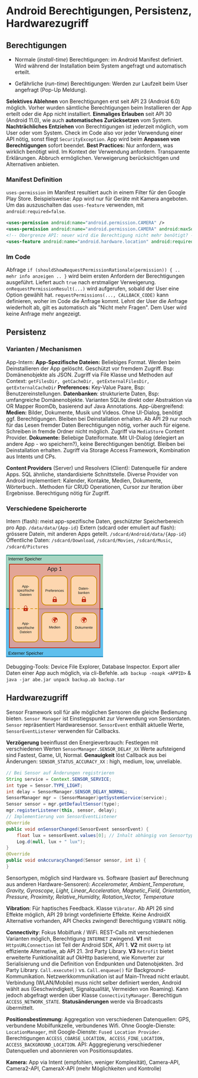 # Android Berechtigungen, Persistenz, Hardwarezugriff

## Berechtigungen

- Normale (*install-time*) Berechtigungen: im Android Manifest definiert. Wird während der Installation beim System angefragt und automatisch erteilt.

- Gefährliche (*run-time*) Berechtigungen: Werden zur Laufzeit beim User angefragt (Pop-Up Meldung).

**Selektives Ablehnen** von Berechtigungen erst seit API 23 (Android 6.0) möglich. Vorher wurden sämtliche Berechtigungen beim Installieren der App erteilt oder die App nicht installiert. **Einmaliges Erlauben** seit API 30 (Android 11.0), wie auch **automatisches Zurücksetzen** vom System.
**Nachträchliches Entziehen** von Berechtigungen ist jederzeit möglich, vom User oder vom System. Check im Code also vor jeder Verwendung einer API nötig, sonst fliegt `SecurityException`. App wird beim **Anpassen von Berechtigungen** sofort beendet.
**Best Practices:** Nur anfordern, was wirklich benötigt wird. Im Kontext der Verwendung anfordern. Transparente Erklärungen. Abbruch ermöglichen. Verweigerung berücksichtigen und Alternativen anbieten.

### Manifest Definition

`uses-permission` im Manifest resultiert auch in einem Filter für den Google Play Store. Beispielsweise: App wird nur für Geräte mit Kamera angeboten. Um das auszuschalten das `uses-feature` verwenden, mit `android:required=false`.

```xml
<uses-permission android:name="android.permission.CAMERA" />
<uses-permission android:name="android.permission.CAMERA" android:maxSdkVersion="28" />
<!-- Obergrenze API: neuer wird die Berechtigung nicht mehr benötigt? -->
<uses-feature android:name="android.hardware.location" android:required="false" />
```

### Im Code

Abfrage `if (shouldShowRequestPermissionRationale(permission)) { .. mehr info anzeigen .. }` wird beim ersten Anfordern der Berechtigungen ausgeführt. Liefert auch `true` nach erstmaliger Verweigerung. `onRequestPermissionResult(...)` wird aufgerufen, sobald der User eine Option gewählt hat. `requestPermissions(..., CALLBACK_CODE)` kann definieren, woher im Code die Anfrage kommt. Lehnt der User die Anfrage wiederholt ab, gilt es automatisch als "Nicht mehr Fragen". Dem User wird keine Anfrage mehr angezeigt.

## Persistenz

### Varianten / Mechanismen

App-Intern: 
**App-Spezifische Dateien:** Beliebiges Format. Werden beim Deinstallieren der App gelöscht. Geschützt vor fremdem Zugriff. Bsp: Domänenobjekte als JSON. Zugriff via File Klasse und Methoden auf Context: `getFilesDir, getCacheDir, getExternalFilesDir, getExternalCacheDir`
**Preferences:** Key-Value Paare, Bsp: Benutzereinstellungen. 
**Datenbanken**: strukturierte Daten, Bsp: umfangreiche Domänenobjekte. Varianten SQLite direkt oder Abstraktion via OR Mapper RoomDb, basierend auf Java Annotations.
App-übergreifend: 
**Medien:** Bilder, Dokumente, Musik und Videos. Ohne UI-Dialog, benötigt ggf. Berechtigungen. Bleiben bei Deinstallation erhalten. Ab API 29 nur noch für das Lesen fremder Daten Berechtigungen nötig, vorher auch für eigene. Schreiben in fremde Ordner nicht möglich. Zugriff via `MediaStore` Content Provider.
**Dokumente:** Beliebige Dateiformate. Mit UI-Dialog (delegiert an andere App - wo speichern?), keine Berechtigungen benötigt. Bleiben bei Deinstallation erhalten. Zugriff via Storage Access Framework, Kombination aus Intents und CPs.

**Content Providers** (Server) und Resolvers (Client): Datenquelle für andere Apps. SQL ähnliche, standardisierte Schnittstelle. Diverse Provider von Android implementiert: Kalender, Kontakte, Medien, Dokumente, Wörterbuch.. Methoden für CRUD Operationen, Cursor zur Iteration über Ergebnisse. Berechtigung nötig für Zugriff.

### Verschiedene Speicherorte

Intern (flash): meist app-spezifische Daten, geschützter Speicherbereich pro App. `/data/data/{App-id}`
Extern (sdcard oder emuliert auf flash): grössere Datein, mit anderen Apps geteilt. `/sdcard/Android/data/{App-id}`
Öffentliche Daten: `/sdcard/Download`, `/sdcard/Movies`, `/sdcard/Music`, `/sdcard/Pictures`

![Speicherarten](html/res/speicher-uebersicht.png)

Debugging-Tools: Device File Explorer, Database Inspector. Export aller Daten einer App auch möglich, via cli-Befehle. 
`adb backup -noapk <APPID>` & `java -jar abe.jar unpack backup.ab backup.tar`

## Hardwarezugriff

Sensor Framework soll für alle möglichen Sensoren die gleiche Bedienung bieten. `Sensor Manager` ist Einstiegspunkt zur Verwendung von Sensordaten. `Sensor` repräsentiert Hardwaresensor. `SensorEvent` enthält aktuelle Werte, `SensorEventListener` verwenden für Callbacks.

**Verzögerung** beeinflusst den Energieverbrauch: Festlegen mit verschiedenen Werten `SensorManager.SENSOR_DELAY_XX` Werte aufsteigend sind Fastest, Game, UI, Normal. **Genauigkeit** löst Callback aus bei Änderungen: `SENSOR_STATUS_ACCURACY_XX` : high, medium, low, unreliable.

```java
// Bei Sensor auf Änderungen registrieren
String service = Context.SENSOR_SERVICE;
int type = Sensor.TYPE_LIGHT;
int delay = SensorManager.SENSOR_DELAY_NORMAL;
SensorManager mgr = (SensorManager)getSystemService(service);
Sensor sensor = mgr.getDefaultSensor(type);
mgr.registerListener(this, sensor, delay);
// Implementierung von SensorEventListener
@Override
public void onSensorChanged(SensorEvent sensorEvent) {
    float lux = sensorEvent.values[0]; // Inhalt abhängig von Sensortyp
    Log.d(null, lux + " lux");
}
@Override
public void onAccuracyChanged(Sensor sensor, int i) {
}
```

Sensortypen, möglich sind Hardware vs. Software (basiert auf Berechnung aus anderen Hardware-Sensoren): *Accelerometer, Ambient_Temperature, Gravity, Gyroscope, Light, Linear_Acceleration, Magnetic_Field, Orientation, Pressure, Proximity, Relative_Humidity, Rotation_Vector, Temperature*

**Vibration**: Für haptisches Feedback. Klasse `Vibrator`. Ab API 26 sind Effekte möglich, API 29 bringt vordefinierte Effekte. Keine AndroidX Alternative vorhanden, API Checks zwingend! Berechtigung `VIBRATE` nötig.

**Connectivity**: Fokus Mobilfunk / WiFi. REST-Calls mit verschiedenen Varianten möglich, Berechtigung `INTERNET` zwingend. **V1** mit `HttpsURLConnection` ist Teil der Android SDK, API 1. **V2** mit `OkHttp` ist effiziente Alternative, ab API 21. 3rd Party Library. **V3** `Retrofit` bietet erweiterte Funktionalität auf OkHttp basierend, wie Konverter zur Serialisierung und die Definition von Endpunkten und Datenobjekten. 3rd Party Library. `Call.execute()` vs. `Call.enqueue()` für Background-Kommunikation.
Netzwerkkommunikation ist auf Main-Thread nicht erlaubt. Verbindung (WLAN/Mobile) muss nicht selber definiert werden, Android wählt aus (Geschwindigkeit, Signalqualität, Vermeiden von Roaming). Kann jedoch abgefragt werden über Klasse `ConnectivityManager`. Berechtigun `ACCESS_NETWORK_STATE`. **Statusänderungen** werde via Broadcasts übermittelt.

**Positionsbestimmung:** Aggregation von verschiedenen Datenquellen: GPS, verbundene Mobilfunkzelle, verbundenes Wifi. Ohne Google-Dienste: `LocationManager`, mit Google-Dienste: `Fused Location Provider`. Berechtigungen `ACCESS_COARSE_LOCATION, ACCESS_FINE_LOCATION, ACCESS_BACKGROUND_LOCATION`. API: Agggregierung verschiedener Datenquellen und abonnieren von Positionsupdates.

**Kamera:** App via Intent (empfohlen, weniger Komplexität), Camera-API, Camera2-API, CameraX-API (mehr Möglichkeiten und Kontrolle)
